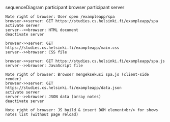 sequenceDiagram
    participant browser
    participant server

    Note right of browser: User open /exampleapp/spa
    browser->>server: GET https://studies.cs.helsinki.fi/exampleapp/spa
    activate server
    server-->>browser: HTML document
    deactivate server

    browser->>server: GET https://studies.cs.helsinki.fi/exampleapp/main.css
    server-->>browser: CSS file

    browser->>server: GET https://studies.cs.helsinki.fi/exampleapp/spa.js
    server-->>browser: JavaScript file

    Note right of browser: Browser mengeksekusi spa.js (client-side render)
    browser->>server: GET https://studies.cs.helsinki.fi/exampleapp/data.json
    activate server
    server-->>browser: JSON data (array notes)
    deactivate server

    Note right of browser: JS build & insert DOM element<br/> for shows notes list (without page reload)
